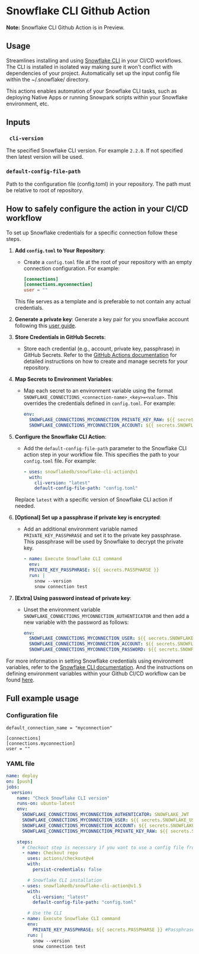 # Snowflake CLI Github Action

**Note:** Snowflake CLI Github Action is in Preview.

## Usage

Streamlines installing and using [Snowflake CLI](https://docs.snowflake.com/developer-guide/snowflake-cli-v2/index) in your CI/CD workflows. The CLI is installed in
isolated way making sure it won't conflict with dependencies of your project. Automatically set up
the input config file within the ~/.snowflake/ directory.

This actions enables automation of your Snowflake CLI tasks, such as deploying Native Apps or running Snowpark scripts within your Snowflake environment, etc.

## Inputs

### ` cli-version`

The specified Snowflake CLI version. For example `2.2.0`. If not specified then latest version will be used.

### `default-config-file-path`

Path to the configuration file (config.toml) in your repository. The path must be relative to root of repository.

## How to safely configure the action in your CI/CD workflow

To set up Snowflake credentials for a specific connection follow these steps.

1. **Add `config.toml` to Your Repository**:

   - Create a `config.toml` file at the root of your repository with an empty connection configuration. For example:

     ```toml
     [connections]
     [connections.myconnection]
     user = ""
     ```

   This file serves as a template and is preferable to not contain any actual credentials.

2. **Generate a private key**:
   Generate a key pair for you snowflake account following this [user guide](https://docs.snowflake.com/en/user-guide/key-pair-auth).

3. **Store Credentials in GitHub Secrets**:

   - Store each credential (e.g., account, private key, passphrase) in GitHub Secrets. Refer to the [GitHub Actions documentation](https://docs.github.com/en/actions/security-guides/using-secrets-in-github-actions#creating-secrets-for-a-repository) for detailed instructions on how to create and manage secrets for your repository.

4. **Map Secrets to Environment Variables**:

   - Map each secret to an environment variable using the format `SNOWFLAKE_CONNECTIONS_<connection-name>_<key>=<value>`. This overrides the credentials defined in `config.toml`. For example:

     ```yaml
     env:
       SNOWFLAKE_CONNECTIONS_MYCONNECTION_PRIVATE_KEY_RAW: ${{ secrets.SNOWFLAKE_PRIVATE_KEY_RAW }}
       SNOWFLAKE_CONNECTIONS_MYCONNECTION_ACCOUNT: ${{ secrets.SNOWFLAKE_ACCOUNT }}
     ```

5. **Configure the Snowflake CLI Action**:

   - Add the `default-config-file-path` parameter to the Snowflake CLI action step in your workflow file. This specifies the path to your `config.toml` file. For example:

     ```yaml
     - uses: snowflakedb/snowflake-cli-action@v1
       with:
         cli-version: "latest"
         default-config-file-path: "config.toml"
     ```

   Replace `latest` with a specific version of Snowflake CLI action if needed.

6. **[Optional] Set up a passphrase if private key is encrypted**:

   - Add an additional environment variable named `PRIVATE_KEY_PASSPHRASE` and set it to the private key passphrase. This passphrase will be used by Snowflake to decrypt the private key.

     ```yaml
     - name: Execute Snowflake CLI command
       env:
       PRIVATE_KEY_PASSPHRASE: ${{ secrets.PASSPHARSE }}
       run: |
         snow --version
         snow connection test
     ```

7. **[Extra] Using password instead of private key**:

   - Unset the environment variable `SNOWFLAKE_CONNECTIONS_MYCONNECTION_AUTHENTICATOR` and then add a new variable with the password as follows:

     ```yaml
     env:
       SNOWFLAKE_CONNECTIONS_MYCONNECTION_USER: ${{ secrets.SNOWFLAKE_USER }}
       SNOWFLAKE_CONNECTIONS_MYCONNECTION_ACCOUNT: ${{ secrets.SNOWFLAKE_ACCOUNT }}
       SNOWFLAKE_CONNECTIONS_MYCONNECTION_PASSWORD: ${{ secrets.SNOWFLAKE_PASSWORD }}
     ```

For more information in setting Snowflake credentials using environment variables, refer to the [Snowflake CLI documentation](https://docs.snowflake.com/en/developer-guide/snowflake-cli-v2/connecting/specify-credentials#how-to-use-environment-variables-for-snowflake-credentials). And the instructions on defining environment variables within your Github CI/CD workflow can be found [here](https://docs.github.com/en/actions/learn-github-actions/variables#defining-environment-variables-for-a-single-workflow).

## Full example usage

### Configuration file

```
default_connection_name = "myconnection"

[connections]
[connections.myconnection]
user = ""
```

### YAML file

```yaml
name: deploy
on: [push]
jobs:
  version:
    name: "Check Snowflake CLI version"
    runs-on: ubuntu-latest
    env:
      SNOWFLAKE_CONNECTIONS_MYCONNECTION_AUTHENTICATOR: SNOWFLAKE_JWT
      SNOWFLAKE_CONNECTIONS_MYCONNECTION_USER: ${{ secrets.SNOWFLAKE_USER }}
      SNOWFLAKE_CONNECTIONS_MYCONNECTION_ACCOUNT: ${{ secrets.SNOWFLAKE_ACCOUNT }}
      SNOWFLAKE_CONNECTIONS_MYCONNECTION_PRIVATE_KEY_RAW: ${{ secrets.SNOWFLAKE_PRIVATE_KEY_RAW }}

    steps:
      # Checkout step is necessary if you want to use a config file from your repo
      - name: Checkout repo
        uses: actions/checkout@v4
        with:
          persist-credentials: false

        # Snowflake CLI installation
      - uses: snowflakedb/snowflake-cli-action@v1.5
        with:
          cli-version: "latest"
          default-config-file-path: "config.toml"

        # Use the CLI
      - name: Execute Snowflake CLI command
        env:
          PRIVATE_KEY_PASSPHRASE: ${{ secrets.PASSPHARSE }} #Passphrase is only necessary if private key is encrypted.
        run: |
          snow --version
          snow connection test
```
